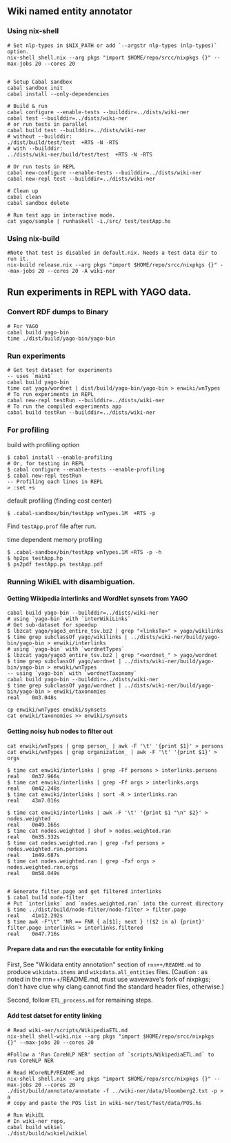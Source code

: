 ## Wiki named entity annotator
### Using nix-shell
```
# Set nlp-types in $NIX_PATH or add `--argstr nlp-types (nlp-types)` option.
nix-shell shell.nix --arg pkgs "import $HOME/repo/srcc/nixpkgs {}" --max-jobs 20 --cores 20


# Setup Cabal sandbox
cabal sandbox init
cabal install --only-dependencies

# Build & run
cabal configure --enable-tests --builddir=../dists/wiki-ner
cabal test --builddir=../dists/wiki-ner
# or run tests in parallel 
cabal build test --builddir=../dists/wiki-ner
# without --builddir:
./dist/build/test/test  +RTS -N -RTS
# with --builddir:
../dists/wiki-ner/build/test/test  +RTS -N -RTS

# Or run tests in REPL
cabal new-configure --enable-tests --builddir=../dists/wiki-ner
cabal new-repl test --builddir=../dists/wiki-ner

# Clean up
cabal clean
cabal sandbox delete

# Run test app in interactive mode.
cat yago/sample | runhaskell -i./src/ test/testApp.hs 
```

### Using nix-build
```
#Note that test is disabled in default.nix. Needs a test data dir to run it.
nix-build release.nix --arg pkgs "import $HOME/repo/srcc/nixpkgs {}" --max-jobs 20 --cores 20 -A wiki-ner
```

## Run experiments in REPL with YAGO data.
### Convert RDF dumps to Binary
```
# For YAGO
cabal build yago-bin
time ./dist/build/yago-bin/yago-bin
```

### Run experiments
```
# Get test dataset for experiments
-- uses `main1`
cabal build yago-bin
time cat yago/wordnet | dist/build/yago-bin/yago-bin > enwiki/wnTypes
# To run experiments in REPL
cabal new-repl testRun --builddir=../dists/wiki-ner
# To run the compiled experiments app
cabal build testRun --builddir=../dists/wiki-ner
```



### For profiling

build with profiling option
```
$ cabal install --enable-profiling
# Or, for testing in REPL
$ cabal configure --enable-tests --enable-profiling 
$ cabal new-repl testRun
-- Profiling each lines in REPL
> :set +s
```

default profiling (finding cost center)
```
$ .cabal-sandbox/bin/testApp wnTypes.1M  +RTS -p
```
Find `testApp.prof` file after run.


time dependent memory profiling
```
$ .cabal-sandbox/bin/testApp wnTypes.1M +RTS -p -h
$ hp2ps testApp.hp
$ ps2pdf testApp.ps testApp.pdf
```

### Running WikiEL with disambiguation.
#### Getting Wikipedia interlinks and WordNet synsets from YAGO
```
cabal build yago-bin --builddir=../dists/wiki-ner
# using `yago-bin` with `interWikiLinks`
# Get sub-dataset for speedup
$ lbzcat yago/yago3_entire_tsv.bz2 | grep "<linksTo>" > yago/wikilinks
$ time grep subclassOf yago/wikilinks | ../dists/wiki-ner/build/yago-bin/yago-bin > enwiki/interlinks
# using `yago-bin` with `wordnetTypes`
$ lbzcat yago/yago3_entire_tsv.bz2 | grep "<wordnet_" > yago/wordnet
$ time grep subclassOf yago/wordnet | ../dists/wiki-ner/build/yago-bin/yago-bin > enwiki/wnTypes
-- using `yago-bin` with `wordnetTaxonomy`
cabal build yago-bin --builddir=../dists/wiki-ner
$ time grep subclassOf yago/wordnet | ../dists/wiki-ner/build/yago-bin/yago-bin > enwiki/taxonomies
real	0m3.048s

cp enwiki/wnTypes enwiki/synsets
cat enwiki/taxonomies >> enwiki/synsets
```

#### Getting noisy hub nodes to filter out
```
cat enwiki/wnTypes | grep person_ | awk -F '\t' '{print $1}' > persons
cat enwiki/wnTypes | grep organization_ | awk -F '\t' '{print $1}' > orgs

$ time cat enwiki/interlinks | grep -Ff persons > interlinks.persons
real	0m37.966s
$ time cat enwiki/interlinks | grep -Ff orgs > interlinks.orgs
real	0m42.248s
$ time cat enwiki/interlinks | sort -R > interlinks.ran
real	43m7.016s

$ time cat enwiki/interlinks | awk -F '\t' '{print $1 "\n" $2}' > nodes.weighted
real	0m49.166s
$ time cat nodes.weighted | shuf > nodes.weighted.ran
real	0m35.332s
$ time cat nodes.weighted.ran | grep -Fxf persons > nodes.weighted.ran.persons
real	1m49.687s
$ time cat nodes.weighted.ran | grep -Fxf orgs > nodes.weighted.ran.orgs
real	0m58.049s


# Generate filter.page and get filtered interlinks
$ cabal build node-filter
# Put `interlinks` and `nodes.weighted.ran` into the current directory
$ time ../dist/build/node-filter/node-filter > filter.page
real	41m12.292s
$ time awk -F"\t" 'NR == FNR { a[$1]; next } !($2 in a) {print}' filter.page interlinks > interlinks.filtered
real	0m47.716s
```

#### Prepare data and run the executable for entity linking
First, See "Wikidata entity annotation" section of `rnn++/README.md` to produce `wikidata.items` and `wikidata.all_entities` files. (Caution : as noted in the rnn++/README.md, must use wavewave's fork of nixpkgs; don't have clue why clang cannot find the standard header files, otherwise.)

Second, follow `ETL_process.md` for remaining steps.

#### Add test datset for entity linking
```
# Read wiki-ner/scripts/WikipediaETL.md
nix-shell shell-wiki.nix --arg pkgs "import $HOME/repo/srcc/nixpkgs {}" --max-jobs 20 --cores 20

#Follow a 'Run CoreNLP NER' section of `scripts/WikipediaETL.md` to run CoreNLP NER

# Read HCoreNLP/README.md
nix-shell shell.nix --arg pkgs "import $HOME/repo/srcc/nixpkgs {}" --max-jobs 20 --cores 20
./dist/build/annotate/annotate -f ../wiki-ner/data/bloomberg2.txt -p > a
# copy and paste the POS list in wiki-ner/test/Test/data/POS.hs

# Run WikiEL
# In wiki-ner repo,
cabal build wikiel
./dist/build/wikiel/wikiel
```

